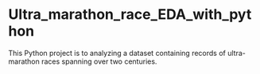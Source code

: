 # Ultra_marathon_race_EDA_with_python
This Python project is to analyzing a dataset containing records of ultra-marathon races spanning over two centuries.
